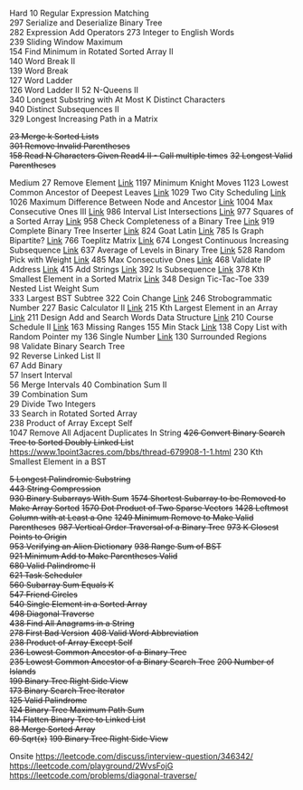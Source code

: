 Hard
10        Regular Expression Matching   
297        Serialize and Deserialize Binary Tree  
282        Expression Add Operators
273        Integer to English Words   
239        Sliding Window Maximum   
154        Find Minimum in Rotated Sorted Array II   
140        Word Break II   
139        Word Break   
127        Word Ladder   
126        Word Ladder II
52        N-Queens II   
340        Longest Substring with At Most K Distinct Characters   
940        Distinct Subsequences II   
329        Longest Increasing Path in a Matrix   

~~23        Merge k Sorted Lists~~   
~~301        Remove Invalid Parentheses~~  
~~158        Read N Characters Given Read4 II - Call multiple times~~
~~32        Longest Valid Parentheses~~   

Medium
27        Remove Element   [Link](https://leetcode-cn.com/problems/remove-element/solution/yi-chu-yuan-su-by-leetcode/)
1197        Minimum Knight Moves
1123        Lowest Common Ancestor of Deepest Leaves  [Link](https://leetcode-cn.com/problems/lowest-common-ancestor-of-deepest-leaves/solution/liang-chong-si-lu-yi-chong-qian-xu-bian-li-yi-chon/)
1029        Two City Scheduling   [Link](https://leetcode-cn.com/problems/two-city-scheduling/solution/er-cha-shu-de-chui-xu-bian-li-by-leetcode/)
1026        Maximum Difference Between Node and Ancestor [Link](https://leetcode-cn.com/problems/maximum-difference-between-node-and-ancestor/solution/java-dfs-by-zxy0917-4/)
1004        Max Consecutive Ones III  [Link](https://leetcode-cn.com/problems/max-consecutive-ones-iii/solution/zui-da-lian-xu-1de-ge-shu-iii-by-leetcod-hw12/)
986        Interval List Intersections [Link](https://leetcode-cn.com/problems/interval-list-intersections/solution/qu-jian-lie-biao-de-jiao-ji-by-leetcode/)
977        Squares of a Sorted Array [Link](https://leetcode-cn.com/problems/squares-of-a-sorted-array/solution/you-xu-shu-zu-de-ping-fang-by-leetcode-solution/)
958        Check Completeness of a Binary Tree  [Link](https://leetcode-cn.com/problems/check-completeness-of-a-binary-tree/solution/er-cha-shu-de-wan-quan-xing-jian-yan-by-leetcode/)
919        Complete Binary Tree Inserter   [Link](https://leetcode-cn.com/problems/complete-binary-tree-inserter/solution/wan-quan-er-cha-shu-cha-ru-qi-by-leetcode/)
824        Goat Latin [Link](https://leetcode-cn.com/problems/goat-latin/solution/shan-yang-la-ding-wen-by-leetcode/)
785        Is Graph Bipartite?   [Link](https://leetcode-cn.com/problems/is-graph-bipartite/solution/pan-duan-er-fen-tu-by-leetcode-solution/)
766        Toeplitz Matrix [Link](https://leetcode-cn.com/problems/toeplitz-matrix/solution/tuo-pu-li-ci-ju-zhen-by-leetcode-solutio-57bb/)
674        Longest Continuous Increasing Subsequence  [Link](https://leetcode-cn.com/problems/longest-continuous-increasing-subsequence/solution/zui-chang-lian-xu-di-zeng-xu-lie-by-leet-dmb8/)
637        Average of Levels in Binary Tree [Link](https://leetcode-cn.com/problems/average-of-levels-in-binary-tree/solution/er-cha-shu-de-ceng-ping-jun-zhi-by-leetcode-soluti/)
528        Random Pick with Weight   [Link](https://leetcode-cn.com/problems/random-pick-with-weight/solution/an-quan-zhong-sui-ji-xuan-ze-by-leetcode/)
485        Max Consecutive Ones [Link](https://leetcode-cn.com/problems/max-consecutive-ones/solution/zui-da-lian-xu-1de-ge-shu-by-leetcode-so-252a/)
468        Validate IP Address  [Link](https://leetcode-cn.com/problems/validate-ip-address/solution/yan-zheng-ip-di-zhi-by-leetcode/) 
415        Add Strings  [Link](https://leetcode-cn.com/problems/add-strings/solution/zi-fu-chuan-xiang-jia-by-leetcode-solution/)
392        Is Subsequence   [Link](https://leetcode-cn.com/problems/is-subsequence/solution/pan-duan-zi-xu-lie-by-leetcode-solution/)
378        Kth Smallest Element in a Sorted Matrix   [Link](https://leetcode-cn.com/problems/kth-smallest-element-in-a-sorted-matrix/solution/you-xu-ju-zhen-zhong-di-kxiao-de-yuan-su-by-leetco/)
348        Design Tic-Tac-Toe 
339        Nested List Weight Sum  
333        Largest BST Subtree
322        Coin Change [Link](https://leetcode-cn.com/problems/coin-change/solution/322-ling-qian-dui-huan-by-leetcode-solution/)
246        Strobogrammatic Number
227        Basic Calculator II   [Link](https://leetcode-cn.com/problems/basic-calculator-ii/)
215        Kth Largest Element in an Array   [Link](https://leetcode-cn.com/problems/kth-largest-element-in-an-array/solution/shu-zu-zhong-de-di-kge-zui-da-yuan-su-by-leetcode-/)
211        Design Add and Search Words Data Structure  [Link](https://leetcode-cn.com/problems/design-add-and-search-words-data-structure/solution/yu-dao-tong-pei-fu-shi-di-gui-chu-li-python-dai-ma/)
210        Course Schedule II   [Link](https://leetcode.com/problems/course-schedule-ii/)
163        Missing Ranges
155        Min Stack [Link](https://leetcode.com/problems/min-stack/)
138        Copy List with Random Pointer   my
136        Single Number   [Link](https://leetcode-cn.com/problems/single-number/solution/zhi-chu-xian-yi-ci-de-shu-zi-by-leetcode-solution/)
130        Surrounded Regions    
98        Validate Binary Search Tree   
92        Reverse Linked List II   
67        Add Binary   
57        Insert Interval  
56        Merge Intervals
40        Combination Sum II   
39        Combination Sum   
29        Divide Two Integers   
33        Search in Rotated Sorted Array   
238        Product of Array Except Self   
1047        Remove All Adjacent Duplicates In String
~~426        Convert Binary Search Tree to Sorted Doubly Linked Lis~~t   
https://www.1point3acres.com/bbs/thread-679908-1-1.html
230        Kth Smallest Element in a BST   

~~5        Longest Palindromic Substring~~   
~~443        String Compression~~  
~~930        Binary Subarrays With Sum~~
~~1574        Shortest Subarray to be Removed to Make Array Sorted~~
~~1570        Dot Product of Two Sparse Vectors~~
~~1428        Leftmost Column with at Least a One~~
~~1249        Minimum Remove to Make Valid Parentheses~~
~~987        Vertical Order Traversal of a Binary Tree~~
~~973        K Closest Points to Origin~~  
~~953        Verifying an Alien Dictionary~~
~~938        Range Sum of BST~~   
~~921        Minimum Add to Make Parentheses Valid~~   
~~680        Valid Palindrome II~~   
~~621        Task Scheduler~~   
~~560        Subarray Sum Equals K~~   
~~547        Friend Circles~~   
~~540        Single Element in a Sorted Array~~   
~~498        Diagonal Traverse~~  
~~438        Find All Anagrams in a String~~   
~~278        First Bad Version~~
~~408        Valid Word Abbreviation~~  
~~238        Product of Array Except Self~~   
~~236        Lowest Common Ancestor of a Binary Tree~~   
~~235        Lowest Common Ancestor of a Binary Search Tree~~
~~200        Number of Islands~~   
~~199        Binary Tree Right Side View~~   
~~173        Binary Search Tree Iterator~~   
~~125        Valid Palindrome~~   
~~124        Binary Tree Maximum Path Sum~~   
~~114        Flatten Binary Tree to Linked List~~  
~~88        Merge Sorted Array~~   
~~69        Sqrt(x)~~ 
~~199        Binary Tree Right Side View~~   

Onsite
https://leetcode.com/discuss/interview-question/346342/
https://leetcode.com/playground/2WvsFojG
https://leetcode.com/problems/diagonal-traverse/
<!--stackedit_data:
eyJoaXN0b3J5IjpbMTA4MzM1ODQ4NCwxOTcwODI3ODA2LDEyNT
c1NzIzMTgsODMxMjAwODYyLC03NjU1MTc2MDIsMTEwMTAwNjA0
NiwxNDg5MzM1ODM4LDQwNTU5NzA4NiwtODcwMTcyMzg2LDUwMj
c5NjgzMCwyMDg1NTYzNTk0LC0xNTE5NjgyNDIyLDEzNjY3MjAx
MzgsLTE4MjI0NjczMTgsMTA5MDQ2NjA1OCwzMzQ3OTU2MiwxNz
Y4MjUxNjU4LDIwMjMxMDEyMiwxODUzODkzMjU5XX0=
-->